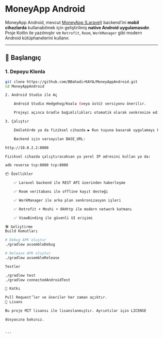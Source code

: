 # MoneyApp Android

MoneyApp Android, mevcut [MoneyApp (Laravel)](https://github.com/BBahadirKAYA/MoneyApp) backend’ini **mobil cihazlarda** kullanabilmek için geliştirilmiş **native Android uygulamasıdır**.  
Proje Kotlin ile yazılmıştır ve `Retrofit`, `Room`, `WorkManager` gibi modern Android kütüphanelerini kullanır.

---

## 🚀 Başlangıç

### 1. Depoyu Klonla
```bash
git clone https://github.com/BBahadirKAYA/MoneyAppAndroid.git
cd MoneyAppAndroid

2. Android Studio ile Aç

    Android Studio Hedgehog/Koala (veya üstü) versiyonu önerilir.

    Projeyi açınca Gradle bağımlılıkları otomatik olarak senkronize edilir.

3. Çalıştır

    Emülatörde ya da fiziksel cihazda ▶️ Run tuşuna basarak uygulamayı başlatabilirsin.

    Backend için varsayılan BASE_URL:

http://10.0.2.2:8000

Fiziksel cihazda çalıştıracaksan ya yerel IP adresini kullan ya da:

adb reverse tcp:8000 tcp:8000

📦 Özellikler

    ✅ Laravel backend ile REST API üzerinden haberleşme

    ✅ Room veritabanı ile offline kayıt desteği

    ✅ WorkManager ile arka plan senkronizasyon işleri

    ✅ Retrofit + Moshi + OkHttp ile modern network katmanı

    ✅ ViewBinding ile güvenli UI erişimi

🛠️ Geliştirme
Build Komutları

# Debug APK oluştur
./gradlew assembleDebug

# Release APK oluştur
./gradlew assembleRelease

Testler

./gradlew test
./gradlew connectedAndroidTest

📌 Katkı

Pull Request’ler ve öneriler her zaman açıktır.
📄 Lisans

Bu proje MIT lisansı ile lisanslanmıştır. Ayrıntılar için LICENSE

dosyasına bakınız.


---
